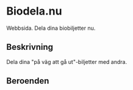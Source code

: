 # Biodela.nu

Webbsida. Dela dina biobiljetter nu.

## Beskrivning

Dela dina "på väg att gå ut"-biljetter med andra. 

## Beroenden
